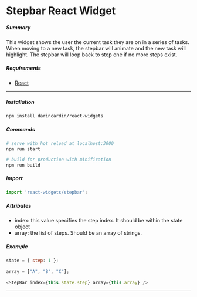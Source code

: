 # Stepbar React Widget

##### Summary
This widget shows the user the current task they are on in a series of tasks. When moving to a new
task, the stepbar will animate and the new task will highlight. The stepbar will loop back to step one if no more steps exist.

##### Requirements
  + [React](https://reactjs.org/)

-----
##### Installation 

```bash
npm install darincardin/react-widgets
```

##### Commands

```bash
# serve with hot reload at localhost:3000
npm run start

# build for production with minification
npm run build
```

##### Import 

```javascript
import 'react-widgets/stepbar';
```



##### Attributes

* index: this value specifies the step index. It should be within the state object
* array: the list of steps. Should be an array of strings.

#####  Example

```javascript
state = { step: 1 };
	
array = ["A", "B", "C"];
	
<StepBar index={this.state.step} array={this.array} />
```
-----

